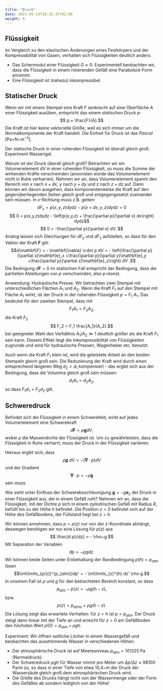 ```yaml
---
title: "Druck"
date: 2021-05-14T18:35:37+02:00
weight: 9
---
```

## Flüssigkeit
Im Vergleich zu den elastischen Änderungen eines Festkörpers und der 
Kompressibilität von Gasen, verhalten sich Flüssigkeiten deutlich anders:
   * Das Schermodul einer Flüssigkeit $G\approx 0$: Experimentell beobachten wir, dass die
Flüssigkeit in einem rotierenden Gefäß eine Paraboloid-Form annimmt.
   * Eine Flüssigkeit ist (nahezu) inkompressibel.

## Statischer Druck
Wenn wir mit einem Stempel eine Kraft $F$ senkrecht auf eine Oberfläche $A$ einer Flüssigkeit ausüben, entspricht
das einem _statischen Druck_ $p$:
$$ p:= \frac{F}{A}.$$
Die Kraft ist hier keine vektorielle Größe, weil es sich immer um die Normalkomponente der Kraft handelt. 
Die Einheit für Druck ist das _Pascal_ [Pa=N~m$^{-2}$]. 

Der statische Druck in einer ruhenden Flüssigkeit ist überall gleich groß. Experiment Wasserigel.

Warum ist der Druck überall gleich groß? Betrachten wir ein Volumenelement $dV$ in einer ruhenden Flüssigkeit, so muss die
Summe der wirkenden Kräfte verschwinden (ansonsten würde das Volumenelement nicht in Ruhe verharren). 
Nehmen wir an, dass Volumenelement spannt den Bereich von $x$ nach $x+dx$, $y$ nach $y+dy$ und $z$ nach $z+dz$ auf.
Dann können wir davon ausgehen, dass komponentenweise die Kraft auf den gegenüberliegenden Seiten gleich groß und 
entgegengesetzt zueinander sein müssen. In $x$-Richtung muss z.B. gelten:
$$dF_x = p(x,y,z)dydz - p(x+dx,y,z) dydz = 0$$
$$ 0 = p(x,y,z)dydz - \left(p(x,y,z) + \frac{\partial p}{\partial x} dx\right) dydz$$
$$ 0 = -\frac{\partial p}{\partial x} dV. $$
Analog lassen sich Gleichungen für $dF_y$ und $dF_z$ aufstellen, so dass für den Vektor der  Kraft $\mathbf{F}$ gilt:
$$d\mathbf{F} = - \mathbf{\nabla} \cdot p dV = - \left(\frac{\partial p}{\partial x}\mathbf{e}_x 
                                                 +\frac{\partial p}{\partial y}\mathbf{e}_y
                                                 +\frac{\partial p}{\partial z}\mathbf{e}_z\right) dV .$$
Die Bedingung $d\mathbf{F} = 0$
im statischen Fall  entspricht der Bedingung, dass  die partiellen Ableitungen von $p$ verschwinden, also $p=$konst.

Anwendung: Hydraulische Presse. Wir betrachten zwei Stempel mit unterschiedlichen Flächen $A_1$ und $A_2$. 
Wenn die Kraft $F_1$ auf den Stempel mit Fläche $A_1$ wirkt, ist der Druck in der ruhenden Flüssigkeit $p=F_1~A_1$. 
Das bedeutet für den zweiten Stempel, dass mit 
$$ F_1 A_1 = F_2 A_2,$$
die Kraft $F_2$ 
$$ F_2 = F_1 \frac{A_1}{A_2}.$$
bei geeigneter Wahl des Verhältnis $A_1/A_2\gg 1$ deutlich größer als die Kraft $F_1$ sein kann. Diesem Effekt liegt
die Inkompressibilität von Flüssigkeiten zugrunde und
wird für hydraulische Pressen, Wagenheber etc. benutzt.  

Auch wenn die Kraft $F_1$ klein ist, wird die geleistete Arbeit an den beiden Stempeln gleich groß sein.
 Die Reduzierung der Kraft wird durch einen entsprechend längeren Weg $d_2>d_1$ 
kompensiert - das ergibt sich aus der Bedingung, dass die Volumina gleich groß sein müssen: 
$$ d_1 A_1 =  d_2 A_2,$$
so dass $F_1 d_1 = F_2 d_2$ gilt.



## Schweredruck
Befindet sich die Flüssigkeit in einem Schwerefeld, wirkt auf jedes Volumenelement eine Schwerekraft
$$d\mathbf{F}= \rho \mathbf{g} dV,$$
wobei $\rho$ die Massendichte der Flüssigkeit ist. Um zu gewährleisten, dass die Flüssigkeit in 
Ruhe verharrt, muss der Druck in der Flüssigkeit variieren: 

 Hieraus ergibt sich, dass 
$$\rho \mathbf{g}~dV = -(\mathbf{\nabla}\cdot p) dV$$ 
und der Gradient 
$$\mathbf{\nabla}\cdot p = - \rho \mathbf{g}$$
sein muss. 

Wie sieht unter Einfluss der Schwerebeschleunigung $\mathbf{g}=-g\mathbf{e}_z$
der Druck in einer Flüssigkeit aus, die in einem Gefäß ruht? 
 Nehmen wir an, dass die Flüssigkeit,
mit der Dichte $\rho$ sich in einem zylindrischen Gefäß mit Radius
$R$, befüllt bis zu der Höhe $h$ befindet. Die Position $z=0$ befindet sich auf
der Höhe des Gefäßbodens, der Füllstand liegt bei $z=h$.

Wir können annehmen, dass $p=p(z)$ nur von der $z$-Koordinate abhängt, deswegen
benötigen wir nur eine Lösung für $p(z)$ aus
$$ \frac{d p}{dz} = - \rho~g.$$
Mit Separation der Variablen 
$$ dp = - \rho g dz.$$
Wir können beide Seiten unter Einbehaltung der Randbedingung $p(h)=p_{atm}$
lösen
$$\int\limits_{p(z)}^{p_{atm}}dp' = - \int\limits_{z}^{h} dz' \rho g.$$
In unserem Fall ist $\rho$ und $g$ für den betrachteten Bereich konstant, so dass
$$p_{atm}- p(z)  = - \rho g (h-z), $$
bzw.
$$p(z) = p_{atmo} + \rho g (h-z).$$
Die Lösung zeigt das erwartete Verhalten: für $z=h$ ist $p=p_{atm}$. Der Druck steigt
dann linear mit der Tiefe an und erreicht für $z=0$ am Gefäßboden den höchsten Wert 
$p(0) = p_{atm}+ \rho g h$.

Experiment: Wir öffnen seitliche Löcher in einem Wassergefäß und beobachten das ausströmende Wasser in verschiedenen
Höhen. 

  * Der atmosphärische Druck ist auf Meeresniveau  $p_{atm}=101325$ Pa  (Normaldruck).
  * Der Schweredruck $\rho g h$ für Wasser nimmt pro Meter um $\Delta p / \Delta z \approx 98100$ Pa/m zu, so 
dass in einer Tiefe von etwa 10,4~m der Druck der Wassersäule gleich groß dem atmosphärischen Druck wird.
  * Die Größe des Drucks hängt nicht von der Wassermenge oder der Form des Gefäßes ab sondern lediglich von der Höhe!
